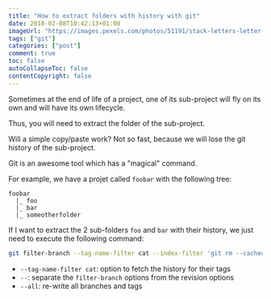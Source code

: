```yaml
---
title: "How to extract folders with history with git"
date: 2018-02-08T10:42:13+01:00
imageUrl: "https://images.pexels.com/photos/51191/stack-letters-letter-handwriting-family-letters-51191.jpeg?w=1260&h=750&auto=compress&cs=tinysrgb"
tags: ["git"]
categories: ["post"]
comment: true
toc: false
autoCollapseToc: false
contentCopyright: false
---
```


Sometimes at the end of life of a project, one of its sub-project will fly on its own and will have its own lifecycle.

Thus, you will need to extract the folder of the sub-project.

Will a simple copy/paste work? Not so fast, because we will lose the git history of the sub-project.

Git is an awesome tool which has a "magical" command.

<!--more-->

For example, we have a projet called `foobar` with the following tree:

```text
foobar
  |_ foo
  |_ bar
  |_ someotherfolder
```

If I want to extract the 2 sub-folders `foo` and `bar` with their history, we just need to execute the following command:

```bash
git filter-branch --tag-name-filter cat --index-filter 'git rm --cached -qr --ignore-unmatch -- . && git reset -q $GIT_COMMIT -- foo bar' --prune-empty -- --all
```

- `--tag-name-filter cat`: option to fetch the history for their tags
- `--`: separate the `filter-branch` options from the revision options
- `--all`: re-write all branches and tags

